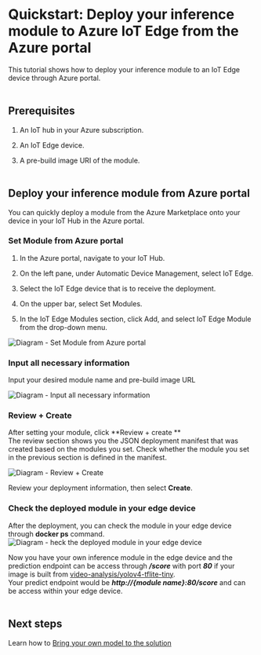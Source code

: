 
  
  

# Quickstart: Deploy your inference module to Azure IoT Edge from the Azure portal

  

This tutorial shows how to deploy your inference module to an IoT Edge device through Azure portal. <br/><br/>

  

## Prerequisites

  

1. An IoT hub in your Azure subscription.

2. An IoT Edge device.

3. A pre-build image URI of the module. <br/><br/>

  

## Deploy your inference module from Azure portal

You can quickly deploy a module from the Azure Marketplace onto your device in your IoT Hub in the Azure portal.

### Set Module from Azure portal

1. In the Azure portal, navigate to your IoT Hub.

2. On the left pane, under Automatic Device Management, select IoT Edge.

3. Select the IoT Edge device that is to receive the deployment.

4. On the upper bar, select Set Modules.

5. In the IoT Edge Modules section, click Add, and select IoT Edge Module from the drop-down menu.

![Diagram - Set Module from Azure portal](https://github.com/linkernetworks/azure-intelligent-edge-patterns/blob/develop/factory-ai-vision/assets/set_module_1.png)
</br>
  

### Input all necessary information

Input your desired module name and pre-build image URL

![Diagram - Input all necessary information](https://github.com/linkernetworks/azure-intelligent-edge-patterns/blob/develop/factory-ai-vision/assets/set_module_2.png)
</br>

### Review + Create
After setting your module, click **Review + create **  </br>
The review section shows you the JSON deployment manifest that was created based on the modules you set. Check whether the module you set in the previous section is defined in the manifest.

![Diagram - Review + Create](https://github.com/linkernetworks/azure-intelligent-edge-patterns/blob/develop/factory-ai-vision/assets/set_module_3.png)

Review your deployment information, then select  **Create**.
</br>

 
### Check the deployed module in your edge device
After the deployment, you can check the module in your edge device through **docker ps** command.
  ![Diagram - heck the deployed module in your edge device](https://github.com/linkernetworks/azure-intelligent-edge-patterns/blob/develop/factory-ai-vision/assets/set_module_4.png)
</br>

Now you have your own inference module in the edge device and the prediction endpoint can be access through ***/score*** with port ***80*** if your image is built from [video-analysis/yolov4-tflite-tiny](https://github.com/Azure/live-video-analytics/tree/master/utilities/video-analysis/yolov4-tflite-tiny).</br>
Your predict endpoint would be ***http://{module name}:80/score*** and can be access within your edge device.
</br></br>


## Next steps

Learn how to [Bring your own model to the solution](Bring_your_own_model.md)